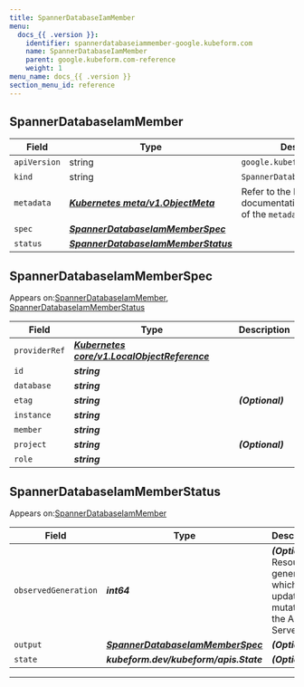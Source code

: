 ```yaml
---
title: SpannerDatabaseIamMember
menu:
  docs_{{ .version }}:
    identifier: spannerdatabaseiammember-google.kubeform.com
    name: SpannerDatabaseIamMember
    parent: google.kubeform.com-reference
    weight: 1
menu_name: docs_{{ .version }}
section_menu_id: reference
---
```


## SpannerDatabaseIamMember
| Field | Type | Description |
| ------ | ----- | ----------- |
| `apiVersion` | string | `google.kubeform.com/v1alpha1` |
|    `kind` | string | `SpannerDatabaseIamMember` |
| `metadata` | ***[Kubernetes meta/v1.ObjectMeta](https://kubernetes.io/docs/reference/generated/kubernetes-api/v1.13/#objectmeta-v1-meta)***|Refer to the Kubernetes API documentation for the fields of the `metadata` field.|
| `spec` | ***[SpannerDatabaseIamMemberSpec](#SpannerDatabaseIamMemberSpec)***||
| `status` | ***[SpannerDatabaseIamMemberStatus](#SpannerDatabaseIamMemberStatus)***||
## SpannerDatabaseIamMemberSpec

Appears on:[SpannerDatabaseIamMember](#SpannerDatabaseIamMember), [SpannerDatabaseIamMemberStatus](#SpannerDatabaseIamMemberStatus)

| Field | Type | Description |
| ------ | ----- | ----------- |
| `providerRef` | ***[Kubernetes core/v1.LocalObjectReference](https://kubernetes.io/docs/reference/generated/kubernetes-api/v1.13/#localobjectreference-v1-core)***||
| `id` | ***string***||
| `database` | ***string***||
| `etag` | ***string***| ***(Optional)*** |
| `instance` | ***string***||
| `member` | ***string***||
| `project` | ***string***| ***(Optional)*** |
| `role` | ***string***||
## SpannerDatabaseIamMemberStatus

Appears on:[SpannerDatabaseIamMember](#SpannerDatabaseIamMember)

| Field | Type | Description |
| ------ | ----- | ----------- |
| `observedGeneration` | ***int64***| ***(Optional)*** Resource generation, which is updated on mutation by the API Server.|
| `output` | ***[SpannerDatabaseIamMemberSpec](#SpannerDatabaseIamMemberSpec)***| ***(Optional)*** |
| `state` | ***kubeform.dev/kubeform/apis.State***| ***(Optional)*** |
---
